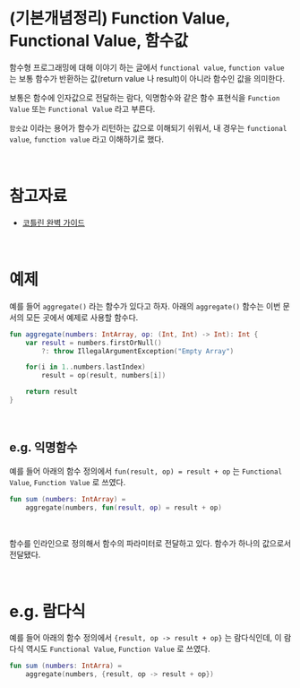 # (기본개념정리) Function Value, Functional Value, 함수값

함수형 프로그래밍에 대해 이야기 하는 글에서 `functional value`, `function value` 는 보통 함수가 반환하는 값(return value 나 result)이 아니라 함수인 값을 의미한다.<br>

보통은 함수에 인자값으로 전달하는 람다, 익명함수와 같은 함수 표현식을 `Function Value` 또는 `Functional Value` 라고 부른다.<br>

`함숫값` 이라는 용어가 함수가 리턴하는 값으로 이해되기 쉬워서, 내 경우는 `functional value`, `function value` 라고 이해하기로 했다.<br>

<br>

# 참고자료

- [코틀린 완벽 가이드](http://www.yes24.com/Product/Goods/107698728)

<br>

# 예제

예를 들어 `aggregate()` 라는 함수가 있다고 하자. 아래의 `aggregate()` 함수는 이번 문서의 모든 곳에서 예제로 사용할 함수다.<br>

```kotlin
fun aggregate(numbers: IntArray, op: (Int, Int) -> Int): Int {
    var result = numbers.firstOrNull()
        ?: throw IllegalArgumentException("Empty Array")

    for(i in 1..numbers.lastIndex)
        result = op(result, numbers[i])

    return result
}
```

<br>

## e.g. 익명함수

예를 들어 아래의 함수 정의에서 `fun(result, op) = result + op` 는 `Functional Value`, `Function Value` 로 쓰였다. 

```kotlin
fun sum (numbers: IntArray) = 
	aggregate(numbers, fun(result, op) = result + op)
```

<br>

함수를 인라인으로 정의해서 함수의 파라미터로 전달하고 있다. 함수가 하나의 값으로서 전달됐다.<br>

<br>

# e.g. 람다식

예를 들어 아래의 함수 정의에서 `{result, op -> result + op}` 는 람다식인데, 이 람다식 역시도  `Functional Value`, `Function Value` 로 쓰였다.

```kotlin
fun sum (numbers: IntArra) = 
	aggregate(numbers, {result, op -> result + op})
```

 





